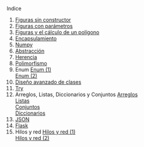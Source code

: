 Indice

1. [Figuras sin constructor](https://github.com/eliancamcar21/Programaci-n-Orientada-a-Objetos/blob/main/Practica1.py)  
2. [Figuras con parámetros](https://github.com/eliancamcar21/Programaci-n-Orientada-a-Objetos/blob/main/Practica2.py)  
3. [Figuras y el cálculo de un polígono](https://github.com/eliancamcar21/Programaci-n-Orientada-a-Objetos/blob/main/Practica3.py)  
4. [Encapsulamiento](https://github.com/eliancamcar21/Programaci-n-Orientada-a-Objetos/blob/main/Practica4.py)  
5. [Numpy](https://github.com/eliancamcar21/Programaci-n-Orientada-a-Objetos/blob/main/Practica5.py)  
6. [Abstracción](https://github.com/eliancamcar21/Programaci-n-Orientada-a-Objetos/blob/main/Practica6.py)  
7. [Herencia](https://github.com/eliancamcar21/Programaci-n-Orientada-a-Objetos/blob/main/Practica7.py)  
8. [Polimorfismo](https://github.com/eliancamcar21/Programaci-n-Orientada-a-Objetos/blob/main/Practica8.py)
9. Enum
    [Enum (1)](https://github.com/eliancamcar21/Programaci-n-Orientada-a-Objetos/blob/main/Practica9.py)  
    [Enum (2)](https://github.com/eliancamcar21/Programaci-n-Orientada-a-Objetos/blob/main/Practica9(2).py)  
10. [Diseño avanzado de clases](https://github.com/eliancamcar21/Programaci-n-Orientada-a-Objetos/blob/main/Practica10.py)  
11. [Try](https://github.com/eliancamcar21/Programaci-n-Orientada-a-Objetos/blob/main/Practica12.py)  
12. Arreglos, Listas, Diccionarios y Conjuntos
    [Arreglos](https://github.com/eliancamcar21/Programaci-n-Orientada-a-Objetos/blob/main/Practica13(Arreglos).py)  
    [Listas](https://github.com/eliancamcar21/Programaci-n-Orientada-a-Objetos/blob/main/Practica13(Lista).py)  
    [Conjuntos](https://github.com/eliancamcar21/Programaci-n-Orientada-a-Objetos/blob/main/Practica13(Conjuntos).py)  
    [Diccionarios](https://github.com/eliancamcar21/Programaci-n-Orientada-a-Objetos/blob/main/Practica13(Diccionarios).py)  
13. [JSON](https://github.com/eliancamcar21/Programaci-n-Orientada-a-Objetos/blob/main/Practica14.py)  
14. [Flask](https://github.com/eliancamcar21/Programaci-n-Orientada-a-Objetos/blob/main/Practica15.py)  
15. Hilos y red
    [Hilos y red (1)](https://github.com/eliancamcar21/Programaci-n-Orientada-a-Objetos/blob/main/Practica16.py)  
    [Hilos y red (2)](https://github.com/eliancamcar21/Programaci-n-Orientada-a-Objetos/blob/main/Practica16(2).py)
